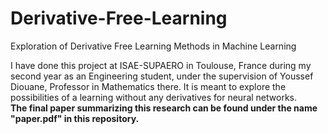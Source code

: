 # Derivative-Free-Learning
Exploration of Derivative Free Learning Methods in Machine Learning

I have done this project at ISAE-SUPAERO in Toulouse, France during my second year as an Engineering student,
under the supervision of Youssef Diouane, Professor in Mathematics there.
It is meant to explore the possibilities of a learning without any derivatives for neural networks.<br/>
<b>The final paper summarizing this research can be found under the name "paper.pdf" in this repository.</b>

